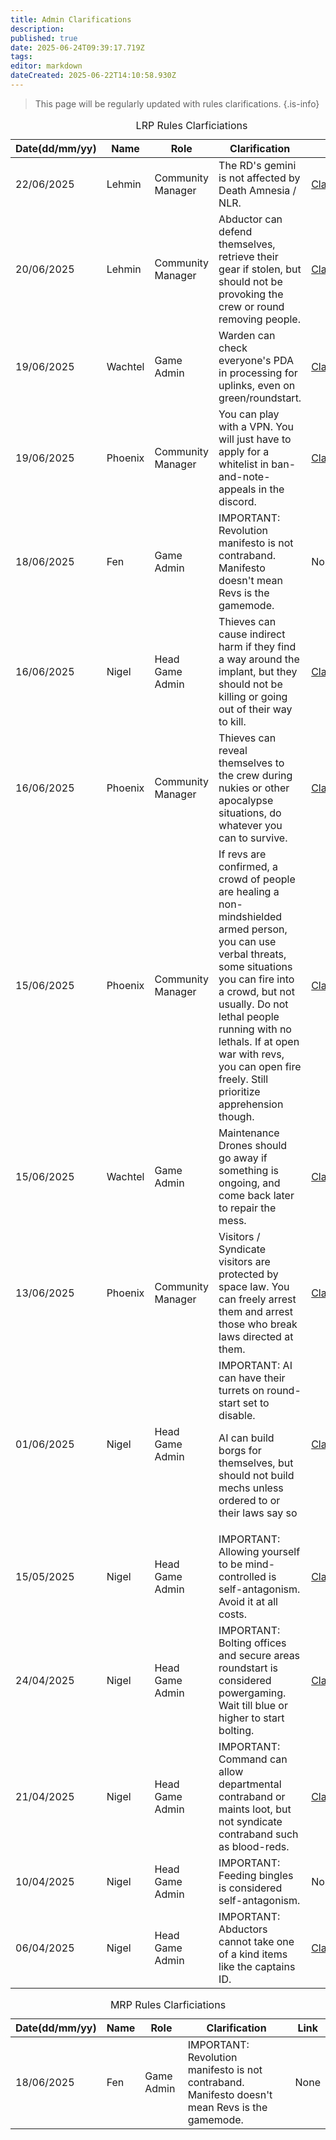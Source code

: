 ```yaml
---
title: Admin Clarifications
description: 
published: true
date: 2025-06-24T09:39:17.719Z
tags: 
editor: markdown
dateCreated: 2025-06-22T14:10:58.930Z
---
```


> This page will be regularly updated with rules clarifications. 
{.is-info}
<body>
   <table id ="Clarifications">
      <caption>LRP Rules Clarficiations</caption>
      <thead>
         <tr>
            <th>Date(dd/mm/yy)</th>
            <!-- date-->
            <th>Name</th>
            <!-- Column for admins's name -->
            <th>Role</th>
            <!-- Column for their role -->
            <th>Clarification</th>
            <!-- Column for email -->
            <th>Link</th>
            <!-- link to clarification -->
         </tr>
      </thead>
      <tbody>
         <!-- FOR IMPORTANT CLARIFICATIONS:
            <tr>
            <td id="important">date(dd/mm/yyyy</td>
              <td id="important">New Name</td>
              <td id="important">Role</td>
              <td id="important">Clarification(Keep it short)</td>
            <td id="important">Link it for proof</td>
            </tr>
            -->
         <!-- Add more rows below by copying this format:
            <tr>
            <td>date(dd/mm/yyyy</td>
              <td>New Name</td>
              <td>Role</td>
              <td>Clarification(Keep it short)</td>
            <td>Link it for proof</td>
            </tr>
            -->
         <tr>
            <td>22/06/2025</td>
            <td>Lehmin</td>
            <td>Community Manager</td>
            <td>The RD's gemini is not affected by Death Amnesia / NLR.</td>
            <td><a href="https://discord.com/channels/1202734573247795300/1386474761252507758/1386500690272063620">Clarification</a></td>
         </tr>
         <tr>
            <td>20/06/2025</td>
            <td>Lehmin</td>
            <td>Community Manager</td>
            <td>Abductor can defend themselves, retrieve their gear if stolen, but should not be provoking the crew or round removing people.</td>
            <td><a href="https://discord.com/channels/1202734573247795300/1385474650472972429/1385476434532896908">Clarification</a></td>
         </tr>
         <tr>
            <td>19/06/2025</td>
            <td>Wachtel</td>
            <td>Game Admin</td>
            <td>Warden can check everyone's PDA in processing for uplinks, even on green/roundstart.</td>
            <td><a href="https://discord.com/channels/1202734573247795300/1384962995800637490/1385233517830602803">Clarification</a></td>
         </tr>
         <tr>
            <td>19/06/2025</td>
            <td>Phoenix</td>
            <td>Community Manager</td>
            <td>You can play with a VPN. You will just have to apply for a whitelist in ban-and-note-appeals in the discord.</td>
            <td><a href="https://discord.com/channels/1202734573247795300/1385178767705767936">Clarification</a></td>
         </tr>
         <tr>
            <td id="important">18/06/2025</td>
            <td id="important">Fen</td>
            <td id="important">Game Admin</td>
            <td id="important">IMPORTANT: Revolution manifesto is not contraband. Manifesto doesn't mean Revs is the gamemode. 
            <td id="important">None
         </tr>
         <tr>
            <td>16/06/2025</td>
            <td>Nigel</td>
            <td>Head Game Admin</td>
            <td>Thieves can cause indirect harm if they find a way around the implant, but they should not be killing or going out of their way to kill.</td>
            <td><a href="https://discord.com/channels/1202734573247795300/1384140786546769940">Clarification</a></td>
         </tr>
         <tr>
            <td>16/06/2025</td>
            <td>Phoenix</td>
            <td>Community Manager</td>
            <td>Thieves can reveal themselves to the crew during nukies or other apocalypse situations, do whatever you can to survive.</td>
            <td><a href="https://discord.com/channels/1202734573247795300/1384208012255690872/1384208446068363305">Clarification</a></td>
         </tr>
         <tr>
            <td>15/06/2025</td>
            <td>Phoenix</td>
            <td>Community Manager</td>
            <td>If revs are confirmed, a crowd of people are healing a non-mindshielded armed person, you can use verbal threats, some situations you can fire into a crowd, but not usually. Do not lethal people running with no lethals. If at open war with revs, you can open fire freely. Still prioritize apprehension though. </td>
            <td><a href="https://discord.com/channels/1202734573247795300/1383918420822720513/1383919392919650475">Clarification</a></td>
         </tr>
         <tr>
            <td>15/06/2025</td>
            <td>Wachtel</td>
            <td>Game Admin</td>
            <td>Maintenance Drones should go away if something is ongoing, and come back later to repair the mess.</td>
            <td><a href="https://discord.com/channels/1202734573247795300/1383114440655896636/1383779936497701005">Clarification</a></td>
         </tr>
         <tr>
            <td>13/06/2025</td>
            <td>Phoenix</td>
            <td>Community Manager</td>
            <td>Visitors / Syndicate visitors are protected by space law. You can freely arrest them and arrest those who break laws directed at them.</td>
            <td><a href="https://discord.com/channels/1202734573247795300/1382922064788328510">Clarification</a></td>
         </tr>
         <tr>
            <td id="important">01/06/2025</td>
            <td id="important">Nigel</td>
            <td id="important">Head Game Admin</td>
            <td id="important">
               IMPORTANT: AI can have their turrets on round-start set to disable. 
               <p>AI can build borgs for themselves, but should not build mechs unless ordered to or their laws say so</p>
            </td>
            <td id="important"><a href="https://discord.com/channels/1202734573247795300/1357988474501857331/1378653122788065331">Clarification</a></td>
         </tr>
         <tr>
            <td id="important">15/05/2025</td>
            <td id="important">Nigel</td>
            <td id="important">Head Game Admin</td>
            <td id="important">IMPORTANT: Allowing yourself to be mind-controlled is self-antagonism. Avoid it at all costs.
            <td id="important"><a href="https://discord.com/channels/1202734573247795300/1371793102238650418">Clarification</a></td>
         </tr>
         <tr>
            <td id="important">24/04/2025</td>
            <td id="important">Nigel</td>
            <td id="important">Head Game Admin</td>
            <td id="important">IMPORTANT: Bolting offices and secure areas roundstart is considered powergaming. Wait till blue or higher to start bolting.
            <td id="important"><a href="https://discord.com/channels/1202734573247795300/1358612964596383825">Clarification</a></td>
         </tr>
         <tr>
            <td id="important">21/04/2025</td>
            <td id="important">Nigel</td>
            <td id="important">Head Game Admin</td>
            <td id="important">IMPORTANT: Command can allow departmental contraband or maints loot, but not syndicate contraband such as blood-reds.
            <td id="important"><a href="https://discord.com/channels/1202734573247795300/1358612964596383825">Clarification</a></td>
         <tr>
            <td id="important">10/04/2025</td>
            <td id="important">Nigel</td>
            <td id="important">Head Game Admin</td>
            <td id="important">IMPORTANT: Feeding bingles is considered self-antagonism.
            <td id="important">None
         </tr>
         <tr>
            <td id="important">06/04/2025</td>
            <td id="important">Nigel</td>
            <td id="important">Head Game Admin</td>
            <td id="important">IMPORTANT: Abductors cannot take one of a kind items like the captains ID.
            <td id="important"><a href="https://discord.com/channels/1202734573247795300/1358331351316824206">Clarification</a></td>
         </tr>
      </tbody>
   </table>

   <table id ="Clarifications">
      <caption>MRP Rules Clarficiations</caption>
      <thead>
         <tr>
            <th>Date(dd/mm/yy)</th>
            <!-- date-->
            <th>Name</th>
            <!-- Column for admins's name -->
            <th>Role</th>
            <!-- Column for their role -->
            <th>Clarification</th>
            <!-- Column for email -->
            <th>Link</th>
            <!-- link to clarification -->
         </tr>
      </thead>
      <tbody>
         <!-- FOR IMPORTANT CLARIFICATIONS:
            <tr>
            <td id="important">date(dd/mm/yyyy</td>
              <td id="important">New Name</td>
              <td id="important">Role</td>
              <td id="important">Clarification(Keep it short)</td>
            <td id="important">Link it for proof</td>
            </tr>
            -->
         <!-- Add more rows below by copying this format:
            <tr>
            <td>date(dd/mm/yyyy</td>
              <td>New Name</td>
              <td>Role</td>
              <td>Clarification(Keep it short)</td>
            <td>Link it for proof</td>
            </tr>
            -->
         <tr>
            <td id="important">18/06/2025</td>
            <td id="important">Fen</td>
            <td id="important">Game Admin</td>
            <td id="important">IMPORTANT: Revolution manifesto is not contraband. Manifesto doesn't mean Revs is the gamemode. 
            <td id="important">None
         </tr>
   </table>
  </body>

   